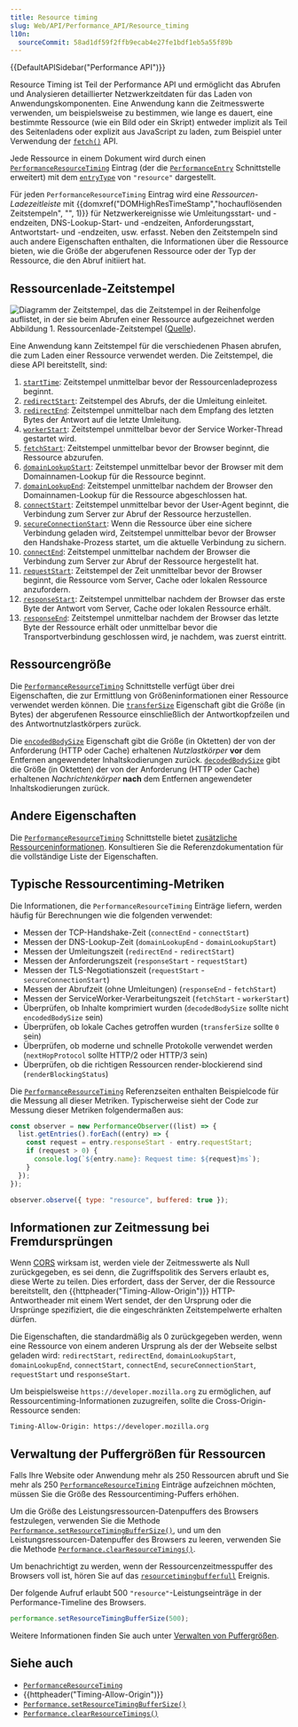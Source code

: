```yaml
---
title: Resource timing
slug: Web/API/Performance_API/Resource_timing
l10n:
  sourceCommit: 58ad1df59f2ffb9ecab4e27fe1bdf1eb5a55f89b
---
```


{{DefaultAPISidebar("Performance API")}}

Resource Timing ist Teil der Performance API und ermöglicht das Abrufen und Analysieren detaillierter Netzwerkzeitdaten für das Laden von Anwendungskomponenten. Eine Anwendung kann die Zeitmesswerte verwenden, um beispielsweise zu bestimmen, wie lange es dauert, eine bestimmte Ressource (wie ein Bild oder ein Skript) entweder implizit als Teil des Seitenladens oder explizit aus JavaScript zu laden, zum Beispiel unter Verwendung der [`fetch()`](/de/docs/Web/API/Window/fetch) API.

Jede Ressource in einem Dokument wird durch einen [`PerformanceResourceTiming`](/de/docs/Web/API/PerformanceResourceTiming) Eintrag (der die [`PerformanceEntry`](/de/docs/Web/API/PerformanceEntry) Schnittstelle erweitert) mit dem [`entryType`](/de/docs/Web/API/PerformanceEntry/entryType) von `"resource"` dargestellt.

Für jeden `PerformanceResourceTiming` Eintrag wird eine _Ressourcen-Ladezeitleiste_ mit {{domxref("DOMHighResTimeStamp","hochauflösenden Zeitstempeln", "", 1)}} für Netzwerkereignisse wie Umleitungsstart- und -endzeiten, DNS-Lookup-Start- und -endzeiten, Anforderungsstart, Antwortstart- und -endzeiten, usw. erfasst. Neben den Zeitstempeln sind auch andere Eigenschaften enthalten, die Informationen über die Ressource bieten, wie die Größe der abgerufenen Ressource oder der Typ der Ressource, die den Abruf initiiert hat.

## Ressourcenlade-Zeitstempel

![Diagramm der Zeitstempel, das die Zeitstempel in der Reihenfolge auflistet, in der sie beim Abrufen einer Ressource aufgezeichnet werden](https://mdn.github.io/shared-assets/images/diagrams/api/performance/timestamp-diagram.svg)
Abbildung 1. Ressourcenlade-Zeitstempel ([Quelle](https://w3c.github.io/resource-timing/#attribute-descriptions)).

Eine Anwendung kann Zeitstempel für die verschiedenen Phasen abrufen, die zum Laden einer Ressource verwendet werden. Die Zeitstempel, die diese API bereitstellt, sind:

1. [`startTime`](/de/docs/Web/API/PerformanceEntry/startTime): Zeitstempel unmittelbar bevor der Ressourcenladeprozess beginnt.
2. [`redirectStart`](/de/docs/Web/API/PerformanceResourceTiming/redirectStart): Zeitstempel des Abrufs, der die Umleitung einleitet.
3. [`redirectEnd`](/de/docs/Web/API/PerformanceResourceTiming/redirectEnd): Zeitstempel unmittelbar nach dem Empfang des letzten Bytes der Antwort auf die letzte Umleitung.
4. [`workerStart`](/de/docs/Web/API/PerformanceResourceTiming/workerStart): Zeitstempel unmittelbar bevor der Service Worker-Thread gestartet wird.
5. [`fetchStart`](/de/docs/Web/API/PerformanceResourceTiming/fetchStart): Zeitstempel unmittelbar bevor der Browser beginnt, die Ressource abzurufen.
6. [`domainLookupStart`](/de/docs/Web/API/PerformanceResourceTiming/domainLookupStart): Zeitstempel unmittelbar bevor der Browser mit dem Domainnamen-Lookup für die Ressource beginnt.
7. [`domainLookupEnd`](/de/docs/Web/API/PerformanceResourceTiming/domainLookupEnd): Zeitstempel unmittelbar nachdem der Browser den Domainnamen-Lookup für die Ressource abgeschlossen hat.
8. [`connectStart`](/de/docs/Web/API/PerformanceResourceTiming/connectStart): Zeitstempel unmittelbar bevor der User-Agent beginnt, die Verbindung zum Server zur Abruf der Ressource herzustellen.
9. [`secureConnectionStart`](/de/docs/Web/API/PerformanceResourceTiming/secureConnectionStart): Wenn die Ressource über eine sichere Verbindung geladen wird, Zeitstempel unmittelbar bevor der Browser den Handshake-Prozess startet, um die aktuelle Verbindung zu sichern.
10. [`connectEnd`](/de/docs/Web/API/PerformanceResourceTiming/connectEnd): Zeitstempel unmittelbar nachdem der Browser die Verbindung zum Server zur Abruf der Ressource hergestellt hat.
11. [`requestStart`](/de/docs/Web/API/PerformanceResourceTiming/requestStart): Zeitstempel der Zeit unmittelbar bevor der Browser beginnt, die Ressource vom Server, Cache oder lokalen Ressource anzufordern.
12. [`responseStart`](/de/docs/Web/API/PerformanceResourceTiming/responseStart): Zeitstempel unmittelbar nachdem der Browser das erste Byte der Antwort vom Server, Cache oder lokalen Ressource erhält.
13. [`responseEnd`](/de/docs/Web/API/PerformanceResourceTiming/responseEnd): Zeitstempel unmittelbar nachdem der Browser das letzte Byte der Ressource erhält oder unmittelbar bevor die Transportverbindung geschlossen wird, je nachdem, was zuerst eintritt.

## Ressourcengröße

Die [`PerformanceResourceTiming`](/de/docs/Web/API/PerformanceResourceTiming) Schnittstelle verfügt über drei Eigenschaften, die zur Ermittlung von Größeninformationen einer Ressource verwendet werden können. Die [`transferSize`](/de/docs/Web/API/PerformanceResourceTiming/transferSize) Eigenschaft gibt die Größe (in Bytes) der abgerufenen Ressource einschließlich der Antwortkopfzeilen und des Antwortnutzlastkörpers zurück.

Die [`encodedBodySize`](/de/docs/Web/API/PerformanceResourceTiming/encodedBodySize) Eigenschaft gibt die Größe (in Oktetten) der von der Anforderung (HTTP oder Cache) erhaltenen _Nutzlastkörper_ **vor** dem Entfernen angewendeter Inhaltskodierungen zurück. [`decodedBodySize`](/de/docs/Web/API/PerformanceResourceTiming/decodedBodySize) gibt die Größe (in Oktetten) der von der Anforderung (HTTP oder Cache) erhaltenen _Nachrichtenkörper_ **nach** dem Entfernen angewendeter Inhaltskodierungen zurück.

## Andere Eigenschaften

Die [`PerformanceResourceTiming`](/de/docs/Web/API/PerformanceResourceTiming) Schnittstelle bietet [zusätzliche Ressourceninformationen](/de/docs/Web/API/PerformanceResourceTiming#additional_resource_information). Konsultieren Sie die Referenzdokumentation für die vollständige Liste der Eigenschaften.

## Typische Ressourcentiming-Metriken

Die Informationen, die `PerformanceResourceTiming` Einträge liefern, werden häufig für Berechnungen wie die folgenden verwendet:

- Messen der TCP-Handshake-Zeit (`connectEnd` - `connectStart`)
- Messen der DNS-Lookup-Zeit (`domainLookupEnd` - `domainLookupStart`)
- Messen der Umleitungszeit (`redirectEnd` - `redirectStart`)
- Messen der Anforderungszeit (`responseStart` - `requestStart`)
- Messen der TLS-Negotiationszeit (`requestStart` - `secureConnectionStart`)
- Messen der Abrufzeit (ohne Umleitungen) (`responseEnd` - `fetchStart`)
- Messen der ServiceWorker-Verarbeitungszeit (`fetchStart` - `workerStart`)
- Überprüfen, ob Inhalte komprimiert wurden (`decodedBodySize` sollte nicht `encodedBodySize` sein)
- Überprüfen, ob lokale Caches getroffen wurden (`transferSize` sollte `0` sein)
- Überprüfen, ob moderne und schnelle Protokolle verwendet werden (`nextHopProtocol` sollte HTTP/2 oder HTTP/3 sein)
- Überprüfen, ob die richtigen Ressourcen render-blockierend sind (`renderBlockingStatus`)

Die [`PerformanceResourceTiming`](/de/docs/Web/API/PerformanceResourceTiming) Referenzseiten enthalten Beispielcode für die Messung all dieser Metriken. Typischerweise sieht der Code zur Messung dieser Metriken folgendermaßen aus:

```js
const observer = new PerformanceObserver((list) => {
  list.getEntries().forEach((entry) => {
    const request = entry.responseStart - entry.requestStart;
    if (request > 0) {
      console.log(`${entry.name}: Request time: ${request}ms`);
    }
  });
});

observer.observe({ type: "resource", buffered: true });
```

## Informationen zur Zeitmessung bei Fremdursprüngen

Wenn [CORS](/de/docs/Glossary/CORS) wirksam ist, werden viele der Zeitmesswerte als Null zurückgegeben, es sei denn, die Zugriffspolitik des Servers erlaubt es, diese Werte zu teilen. Dies erfordert, dass der Server, der die Ressource bereitstellt, den {{httpheader("Timing-Allow-Origin")}} HTTP-Antwortheader mit einem Wert sendet, der den Ursprung oder die Ursprünge spezifiziert, die die eingeschränkten Zeitstempelwerte erhalten dürfen.

Die Eigenschaften, die standardmäßig als 0 zurückgegeben werden, wenn eine Ressource von einem anderen Ursprung als der der Webseite selbst geladen wird: `redirectStart`, `redirectEnd`, `domainLookupStart`, `domainLookupEnd`, `connectStart`, `connectEnd`, `secureConnectionStart`, `requestStart` und `responseStart`.

Um beispielsweise `https://developer.mozilla.org` zu ermöglichen, auf Ressourcentiming-Informationen zuzugreifen, sollte die Cross-Origin-Ressource senden:

```http
Timing-Allow-Origin: https://developer.mozilla.org
```

## Verwaltung der Puffergrößen für Ressourcen

Falls Ihre Website oder Anwendung mehr als 250 Ressourcen abruft und Sie mehr als 250 [`PerformanceResourceTiming`](/de/docs/Web/API/PerformanceResourceTiming) Einträge aufzeichnen möchten, müssen Sie die Größe des Ressourcentiming-Puffers erhöhen.

Um die Größe des Leistungsressourcen-Datenpuffers des Browsers festzulegen, verwenden Sie die Methode [`Performance.setResourceTimingBufferSize()`](/de/docs/Web/API/Performance/setResourceTimingBufferSize), und um den Leistungsressourcen-Datenpuffer des Browsers zu leeren, verwenden Sie die Methode [`Performance.clearResourceTimings()`](/de/docs/Web/API/Performance/clearResourceTimings).

Um benachrichtigt zu werden, wenn der Ressourcenzeitmesspuffer des Browsers voll ist, hören Sie auf das [`resourcetimingbufferfull`](/de/docs/Web/API/Performance/resourcetimingbufferfull_event) Ereignis.

Der folgende Aufruf erlaubt 500 `"resource"`-Leistungseinträge in der Performance-Timeline des Browsers.

```js
performance.setResourceTimingBufferSize(500);
```

Weitere Informationen finden Sie auch unter [Verwalten von Puffergrößen](/de/docs/Web/API/Performance_API/Performance_data#managing_buffer_sizes).

## Siehe auch

- [`PerformanceResourceTiming`](/de/docs/Web/API/PerformanceResourceTiming)
- {{httpheader("Timing-Allow-Origin")}}
- [`Performance.setResourceTimingBufferSize()`](/de/docs/Web/API/Performance/setResourceTimingBufferSize)
- [`Performance.clearResourceTimings()`](/de/docs/Web/API/Performance/clearResourceTimings)
